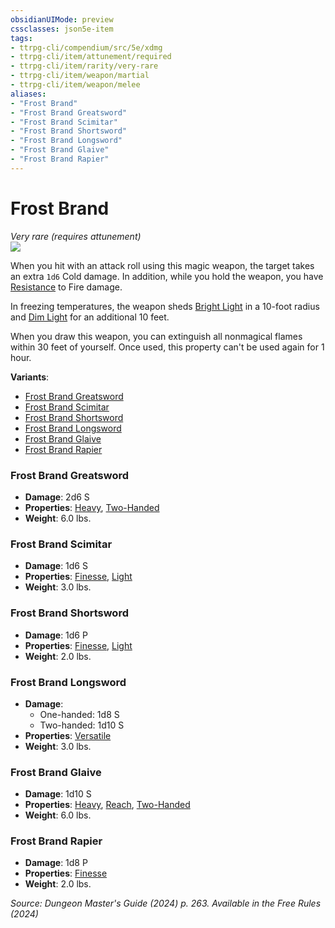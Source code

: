 ```yaml
---
obsidianUIMode: preview
cssclasses: json5e-item
tags:
- ttrpg-cli/compendium/src/5e/xdmg
- ttrpg-cli/item/attunement/required
- ttrpg-cli/item/rarity/very-rare
- ttrpg-cli/item/weapon/martial
- ttrpg-cli/item/weapon/melee
aliases: 
- "Frost Brand"
- "Frost Brand Greatsword"
- "Frost Brand Scimitar"
- "Frost Brand Shortsword"
- "Frost Brand Longsword"
- "Frost Brand Glaive"
- "Frost Brand Rapier"
---
```

# Frost Brand
*Very rare (requires attunement)*  
![](3-Mechanics/CLI/items/img/frost-brand.webp#right)


When you hit with an attack roll using this magic weapon, the target takes an extra `1d6` Cold damage. In addition, while you hold the weapon, you have [Resistance](3-Mechanics/CLI/rules/variant-rules/resistance-xphb.md) to Fire damage.

In freezing temperatures, the weapon sheds [Bright Light](3-Mechanics/CLI/rules/variant-rules/bright-light-xphb.md) in a 10-foot radius and [Dim Light](3-Mechanics/CLI/rules/variant-rules/dim-light-xphb.md) for an additional 10 feet.

When you draw this weapon, you can extinguish all nonmagical flames within 30 feet of yourself. Once used, this property can't be used again for 1 hour.

**Variants**:
- [Frost Brand Greatsword](#Frost%20Brand%20Greatsword)
- [Frost Brand Scimitar](#Frost%20Brand%20Scimitar)
- [Frost Brand Shortsword](#Frost%20Brand%20Shortsword)
- [Frost Brand Longsword](#Frost%20Brand%20Longsword)
- [Frost Brand Glaive](#Frost%20Brand%20Glaive)
- [Frost Brand Rapier](#Frost%20Brand%20Rapier)

### Frost Brand Greatsword

- **Damage**: 2d6 S
- **Properties**: [Heavy](3-Mechanics/CLI/rules/item-properties.md#Heavy), [Two-Handed](3-Mechanics/CLI/rules/item-properties.md#Two-Handed)
- **Weight**: 6.0 lbs.

### Frost Brand Scimitar

- **Damage**: 1d6 S
- **Properties**: [Finesse](3-Mechanics/CLI/rules/item-properties.md#Finesse), [Light](3-Mechanics/CLI/rules/item-properties.md#Light)
- **Weight**: 3.0 lbs.

### Frost Brand Shortsword

- **Damage**: 1d6 P
- **Properties**: [Finesse](3-Mechanics/CLI/rules/item-properties.md#Finesse), [Light](3-Mechanics/CLI/rules/item-properties.md#Light)
- **Weight**: 2.0 lbs.

### Frost Brand Longsword

- **Damage**:
  - One-handed: 1d8 S
  - Two-handed: 1d10 S
- **Properties**: [Versatile](3-Mechanics/CLI/rules/item-properties.md#Versatile)
- **Weight**: 3.0 lbs.

### Frost Brand Glaive

- **Damage**: 1d10 S
- **Properties**: [Heavy](3-Mechanics/CLI/rules/item-properties.md#Heavy), [Reach](3-Mechanics/CLI/rules/item-properties.md#Reach), [Two-Handed](3-Mechanics/CLI/rules/item-properties.md#Two-Handed)
- **Weight**: 6.0 lbs.

### Frost Brand Rapier

- **Damage**: 1d8 P
- **Properties**: [Finesse](3-Mechanics/CLI/rules/item-properties.md#Finesse)
- **Weight**: 2.0 lbs.


*Source: Dungeon Master's Guide (2024) p. 263. Available in the Free Rules (2024)*